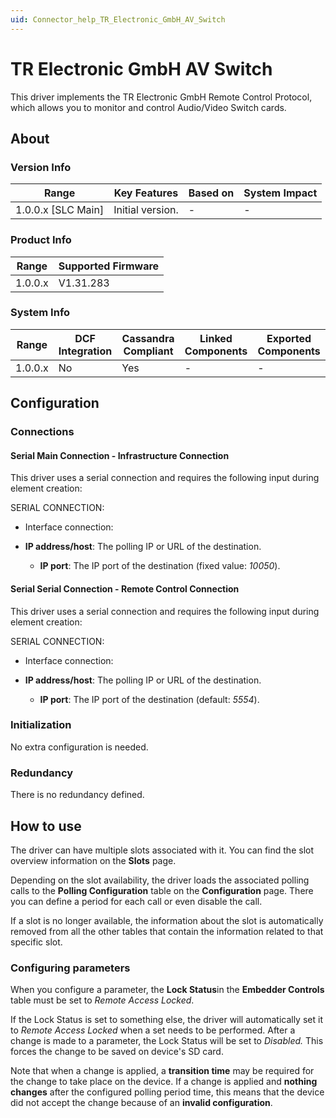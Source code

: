 ```yaml
---
uid: Connector_help_TR_Electronic_GmbH_AV_Switch
---
```


# TR Electronic GmbH AV Switch

This driver implements the TR Electronic GmbH Remote Control Protocol, which allows you to monitor and control Audio/Video Switch cards.

## About

### Version Info

| **Range**            | **Key Features** | **Based on** | **System Impact** |
|----------------------|------------------|--------------|-------------------|
| 1.0.0.x \[SLC Main\] | Initial version. | \-           | \-                |

### Product Info

| **Range** | **Supported Firmware** |
|-----------|------------------------|
| 1.0.0.x   | V1.31.283              |

### System Info

| **Range** | **DCF Integration** | **Cassandra Compliant** | **Linked Components** | **Exported Components** |
|-----------|---------------------|-------------------------|-----------------------|-------------------------|
| 1.0.0.x   | No                  | Yes                     | \-                    | \-                      |

## Configuration

### Connections

#### Serial Main Connection - Infrastructure Connection

This driver uses a serial connection and requires the following input during element creation:

SERIAL CONNECTION:

- Interface connection:

- **IP address/host**: The polling IP or URL of the destination.
  - **IP port**: The IP port of the destination (fixed value: *10050*).

#### Serial Serial Connection - Remote Control Connection

This driver uses a serial connection and requires the following input during element creation:

SERIAL CONNECTION:

- Interface connection:

- **IP address/host**: The polling IP or URL of the destination.
  - **IP port**: The IP port of the destination (default: *5554*).

### Initialization

No extra configuration is needed.

### Redundancy

There is no redundancy defined.

## How to use

The driver can have multiple slots associated with it. You can find the slot overview information on the **Slots** page.

Depending on the slot availability, the driver loads the associated polling calls to the **Polling Configuration** table on the **Configuration** page. There you can define a period for each call or even disable the call.

If a slot is no longer available, the information about the slot is automatically removed from all the other tables that contain the information related to that specific slot.

### Configuring parameters

When you configure a parameter, the **Lock Status**in the **Embedder Controls** table must be set to *Remote Access Locked*.

If the Lock Status is set to something else, the driver will automatically set it to *Remote Access Locked* when a set needs to be performed. After a change is made to a parameter, the Lock Status will be set to *Disabled.* This forces the change to be saved on device's SD card.

Note that when a change is applied, a **transition time** may be required for the change to take place on the device. If a change is applied and **nothing changes** after the configured polling period time, this means that the device did not accept the change because of an **invalid configuration**.

